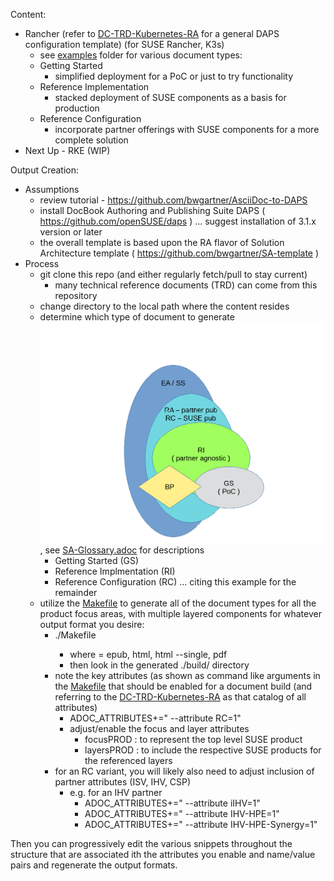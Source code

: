 
Content:
- Rancher (refer to [DC-TRD-Kubernetes-RA](./DC-TRD-Kubernetes-RA) for a general DAPS configuration template) (for SUSE Rancher, K3s)
  - see [examples](./examples) folder for various document types:
  - Getting Started
    - simplified deployment for a PoC or just to try functionality
  - Reference Implementation
    - stacked deployment of SUSE components as a basis for production
  - Reference Configuration
    - incorporate partner offerings with SUSE components for a more complete solution
- Next Up - RKE (WIP)

Output Creation:

- Assumptions
  - review tutorial - https://github.com/bwgartner/AsciiDoc-to-DAPS
  - install DocBook Authoring and Publishing Suite DAPS ( https://github.com/openSUSE/daps ) ... suggest installation of 3.1.x version or later
  - the overall template is based upon the RA flavor of Solution Architecture template ( https://github.com/bwgartner/SA-template )
- Process
  - git clone this repo (and either regularly fetch/pull to stay current)
    - many technical reference documents (TRD) can come from this repository
  - change directory to the local path where the content resides
  - determine which type of document to generate ![TechnicalRefDocsVennDiagram](./media/src/png/TechnicalRefDocsVennDiagram.png),  see [SA-Glossary.adoc](./adoc/SA-Glossary.adoc) for descriptions
    - Getting Started (GS)
    - Reference Implmentation (RI)
    - Reference Configuration (RC) ... citing this example for the remainder
  - utilize the [Makefile](./Makefile) to generate all of the document types for all the product focus areas, with multiple layered components for whatever output format you desire:
    - ./Makefile <output-format>
      - where <output-format> = epub, html, html --single, pdf
      - then look in the generated ./build/ directory
    - note the key attributes (as shown as command like arguments in the [Makefile](./Makefile) that should be enabled for a document build (and referring to the [DC-TRD-Kubernetes-RA](./DC-TRD-Kubernetes-RA) as that catalog of all attributes)
      - ADOC_ATTRIBUTES+=" --attribute RC=1"
      - adjust/enable the focus and layer attributes
        - focusPROD : to represent the top level SUSE product
        - layersPROD : to include the respective SUSE products for the referenced layers
    - for an RC variant, you will likely also need to adjust inclusion of partner attributes (ISV, IHV, CSP)
      - e.g. for an IHV partner
        - ADOC_ATTRIBUTES+=" --attribute iIHV=1"
        - ADOC_ATTRIBUTES+=" --attribute IHV-HPE=1"
        - ADOC_ATTRIBUTES+=" --attribute IHV-HPE-Synergy=1"

Then you can progressively edit the various snippets throughout the structure that are associated ith the attributes you enable and name/value pairs and regenerate the output formats.
	

